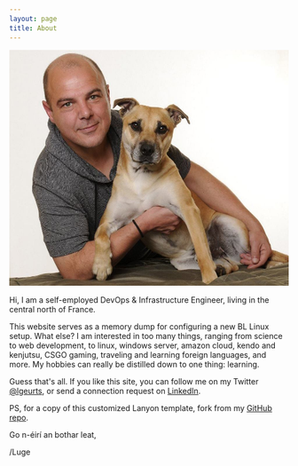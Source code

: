 ```yaml
---
layout: page
title: About
---
```


![Here I am with my dog Tigger.](/assets/portrait.jpg)

Hi, I am a self-employed DevOps & Infrastructure Engineer, living in the central north of France.

This website serves as a memory dump for configuring a new BL Linux setup.
What else? I am interested in too many things, ranging from science to web development, to linux, windows server, amazon cloud, kendo and kenjutsu, CSGO gaming, traveling and learning foreign languages, and more. My hobbies can really be distilled down to one thing: learning.

Guess that's all. If you like this site, you can follow me on my Twitter [@lgeurts](https://twitter.com/lgeurts), or send a connection request on [LinkedIn](https://www.linkedin.com/in/lucgeurts).

PS, for a copy of this customized Lanyon template, fork from my [GitHub repo](https://github.com/lgeurts/lgeurts.github.io).

Go n-éirí an bothar leat,

/Luge
